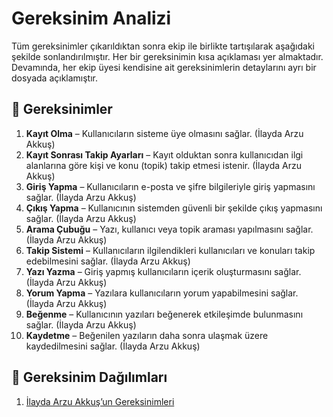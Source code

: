 # Gereksinim Analizi

Tüm gereksinimler çıkarıldıktan sonra ekip ile birlikte tartışılarak aşağıdaki şekilde sonlandırılmıştır. Her bir gereksinimin kısa açıklaması yer almaktadır. Devamında, her ekip üyesi kendisine ait gereksinimlerin detaylarını ayrı bir dosyada açıklamıştır.

## 🔧 Gereksinimler

1. **Kayıt Olma** – Kullanıcıların sisteme üye olmasını sağlar. (İlayda Arzu Akkuş)  
2. **Kayıt Sonrası Takip Ayarları** – Kayıt olduktan sonra kullanıcıdan ilgi alanlarına göre kişi ve konu (topik) takip etmesi istenir. (İlayda Arzu Akkuş)  
3. **Giriş Yapma** – Kullanıcıların e-posta ve şifre bilgileriyle giriş yapmasını sağlar. (İlayda Arzu Akkuş)  
4. **Çıkış Yapma** – Kullanıcının sistemden güvenli bir şekilde çıkış yapmasını sağlar. (İlayda Arzu Akkuş)  
5. **Arama Çubuğu** – Yazı, kullanıcı veya topik araması yapılmasını sağlar. (İlayda Arzu Akkuş)  
6. **Takip Sistemi** – Kullanıcıların ilgilendikleri kullanıcıları ve konuları takip edebilmesini sağlar. (İlayda Arzu Akkuş)  
7. **Yazı Yazma** – Giriş yapmış kullanıcıların içerik oluşturmasını sağlar. (İlayda Arzu Akkuş)  
8. **Yorum Yapma** – Yazılara kullanıcıların yorum yapabilmesini sağlar. (İlayda Arzu Akkuş)  
9. **Beğenme** – Kullanıcının yazıları beğenerek etkileşimde bulunmasını sağlar. (İlayda Arzu Akkuş)  
10. **Kaydetme** – Beğenilen yazıların daha sonra ulaşmak üzere kaydedilmesini sağlar. (İlayda Arzu Akkuş)

## 👤 Gereksinim Dağılımları

1. [İlayda Arzu Akkuş’un Gereksinimleri](IlaydaArzuAkkus-Gereksinimler.md)
